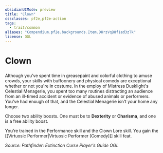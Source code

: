 ```yaml
---
obsidianUIMode: preview
title: "Clown"
cssclasses: pf2e,pf2e-action
tags:
  - trait/common
aliases: "Compendium.pf2e.backgrounds.Item.DHrzVqB8f1ed3zTk"
license: OGL
---
```

# Clown

### 






Although you've spent time in greasepaint and colorful clothing to amuse crowds, your skills with buffoonery and physical comedy are exceptional whether or not you're in costume. In the employ of Mistress Dusklight's Celestial Menagerie, you spent too many routines distracting an audience from an ill-timed accident or evidence of abused animals or performers. You've had enough of that, and the Celestial Menagerie isn't your home any longer.

Choose two ability boosts. One must be to **Dexterity** or **Charisma**, and one is a free ability boost.

You're trained in the Performance skill and the Clown Lore skill. You gain the [[Virtuosic Performer|Virtuosic Performer (Comedy)]] skill feat.

*Source: Pathfinder: Extinction Curse Player's Guide*
*OGL*